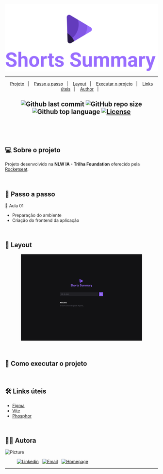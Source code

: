 <p align="center">
  <img alt=" Shorts Summary" src=".github/logo.svg">
</p>

---

<p align="center">
  <a href="#💻-sobre-projeto">Projeto</a>&nbsp;&nbsp;&nbsp;|&nbsp;&nbsp;&nbsp;
  <a href="#📎-passo-a-passo">Passo a passo</a>&nbsp;&nbsp;&nbsp;|&nbsp;&nbsp;&nbsp;
  <a href="#🎨-layout">Layout</a>&nbsp;&nbsp;&nbsp;|&nbsp;&nbsp;&nbsp;
  <a href="#🚀-como-executar-o-projeto">Executar o projeto</a>&nbsp;&nbsp;&nbsp;|&nbsp;&nbsp;&nbsp;
  <a href="#🛠-links-uteis">Links úteis</a>&nbsp;&nbsp;&nbsp;|&nbsp;&nbsp;&nbsp;
  <a href="#-author">Author</a>&nbsp;&nbsp;&nbsp;|&nbsp;&nbsp;&nbsp;
</p>

<h2  align="center">

![Github last commit](https://img.shields.io/github/last-commit/nlnadialigia//nlw-ia-foundation?color=633bbc&style=plastic)
![GitHub repo size](https://img.shields.io/github/repo-size/nlnadialigia//nlw-ia-foundation?color=633bbc&style=plastic)
![Github top language](https://img.shields.io/github/languages/top/nlnadialigia//nlw-ia-foundation?color=633bbc)
[![License](https://img.shields.io/github/license/nlnadialigia//nlw-ia-foundation?color=633bbc&logoColor=633bbc&style=plastic)](./LICENSE)

</h2><br>

</p>

<br>

## 💻 Sobre o projeto

Projeto desenvolvido na **NLW IA - Trilha Foundation** oferecido pela [Rocketseat](https://www.rocketseat.com.br/).

<br>

## 📎 Passo a passo

📌  Aula 01
- Preparação do ambiente
- Criação do frontend da aplicação


<br>

## 🎨 Layout

<p align="center">
  <img alt=" Web" src=".github/layout.png" width=400>
</p>

<br>

## 🚀 Como executar o projeto

<!-- > 💡 O Frontend precisa que o Backend esteja sendo executado para funcionar.

<br>

#### 🎲 Rodando o Backend (servidor)

```bash

# Clone este repositório
$ git clone git@github.com:nlnadialigia/ignite-lab-0.0.git

# Acesse a pasta do projeto no terminal/cmd
$ cd ignite-lab-0.0

# Vá para a pasta server
$ cd server

# Instale as dependências
$ npm install

# Execute a aplicação em modo de desenvolvimento
$ npm run dev

# O servidor inciará na porta:3333 - acesse http://localhost:3333

``` 

<br>

#### 🪄 Testando os endpoints

[![Run in Postman](https://run.pstmn.io/button.svg)](https://app.getpostman.com/run-collection/14773197-0050dc4b-5264-46c6-b670-642c2019332e?action=collection%2Ffork&source=rip_markdown&collection-url=entityId%3D14773197-0050dc4b-5264-46c6-b670-642c2019332e%26entityType%3Dcollection%26workspaceId%3D7971a1b7-792d-4b16-8887-ef0f4b4b3c35#?env%5Blocal%5D=W3sia2V5IjoiYmFzZV91cmwiLCJ2YWx1ZSI6Imh0dHA6Ly9sb2NhbGhvc3Q6MzMzMyIsImVuYWJsZWQiOnRydWUsInR5cGUiOiJkZWZhdWx0In1d)

<br>

#### 🧭 Rodando a aplicação web (Frontend)

```bash

# Clone este repositório
$ git clone git@github.com:nlnadialigia/ignite-lab-0.0.git

# Acesse a pasta do projeto no seu terminal/cmd
$ cd ignite-lab-0.0

# Vá para a pasta da aplicação Front End
$ cd web

# Instale as dependências
$ npm install

# Instalar o react-scripts global
$ npm install -g react-scripts

# Execute a aplicação em modo de desenvolvimento
$ npm run start

# A aplicação será aberta na porta:3000 - acesse http://localhost:3000

```-->
<br>

## 🛠 Links úteis

- [Figma](https://www.figma.com/)
- [Vite](https://vitejs.dev/)
- [Phosphor](https://phosphoricons.com/)


<br>

## 👩‍💼 Autora

<img src="https://ik.imagekit.io/l7cwocexhc/me/card_nlnadialigia.png?updatedAt=1694126884257" width="300px;" alt="Picture"/>

&nbsp;&nbsp;&nbsp;&nbsp;&nbsp;&nbsp;&nbsp;&nbsp;&nbsp;&nbsp;[![Linkedin](https://img.shields.io/badge/-Linkedin-732a7b?style=plastic&logo=Linkedin&logoColor=white&link=https://www.linkedin.com/in/nlnadialigia/)](https://www.linkedin.com/in/nlnadialigia)&nbsp;&nbsp;
[![Email](https://img.shields.io/badge/-Email-732a7b?style=plastic&logo=Gmail&logoColor=white&link=mailto:nlnadialigia@gmail.com)](mailto:nlnadialigia@gmail.com)&nbsp;&nbsp;
[![Homepage](https://img.shields.io/badge/-Homepage-732a7b?style=plastic)](https://www.nlnadialigia.com)

---